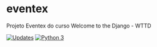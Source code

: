 # eventex
Projeto Eventex do curso Welcome to the Django - WTTD


[![Updates](https://pyup.io/repos/github/ricaportela/eventex/shield.svg)](https://pyup.io/repos/github/ricaportela/eventex/)
[![Python 3](https://pyup.io/repos/github/ricaportela/eventex/python-3-shield.svg)](https://pyup.io/repos/github/ricaportela/eventex/)
